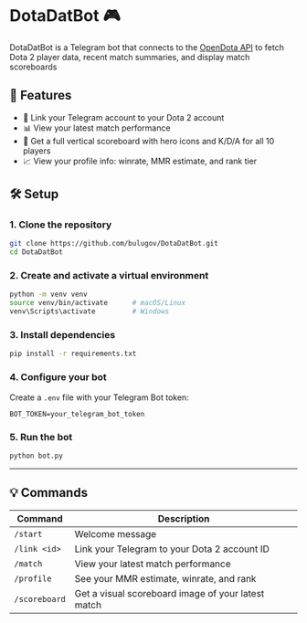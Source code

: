 # DotaDatBot 🎮

DotaDatBot is a Telegram bot that connects to the [OpenDota API](https://docs.opendota.com/) to fetch Dota 2 player data, recent match summaries, and display match scoreboards

## 🚀 Features

- 🔗 Link your Telegram account to your Dota 2 account
- 📊 View your latest match performance
- 🧾 Get a full vertical scoreboard with hero icons and K/D/A for all 10 players
- 📈 View your profile info: winrate, MMR estimate, and rank tier

## 🛠️ Setup

### 1. Clone the repository

```bash
git clone https://github.com/bulugov/DotaDatBot.git
cd DotaDatBot
```

### 2. Create and activate a virtual environment

```bash
python -m venv venv
source venv/bin/activate      # macOS/Linux
venv\Scripts\activate         # Windows
```

### 3. Install dependencies

```bash
pip install -r requirements.txt
```

### 4. Configure your bot

Create a `.env` file with your Telegram Bot token:

```env
BOT_TOKEN=your_telegram_bot_token
```

### 5. Run the bot

```bash
python bot.py
```

---

## 💡 Commands

| Command       | Description                                        |
| ------------- | -------------------------------------------------- |
| `/start`      | Welcome message                                    |
| `/link <id>`  | Link your Telegram to your Dota 2 account ID       |
| `/match`      | View your latest match performance                 |
| `/profile`    | See your MMR estimate, winrate, and rank           |
| `/scoreboard` | Get a visual scoreboard image of your latest match |

